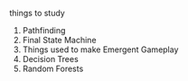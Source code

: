 

things to study

1. Pathfinding
2. Final State Machine
3. Things used to make Emergent Gameplay
4. Decision Trees
5. Random Forests
